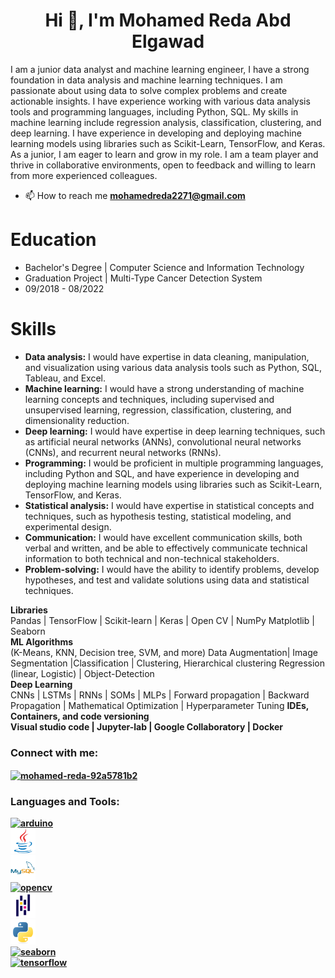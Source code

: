 <h1 align="center">Hi 👋, I'm Mohamed Reda Abd Elgawad</h1>
<a>I am a junior data analyst and machine learning engineer, I have a strong foundation in data analysis and machine learning techniques. I am passionate about using data to solve complex problems and create actionable insights. I have experience working with various data analysis tools and programming languages, including Python, SQL. My skills in machine learning include regression analysis, classification, clustering, and deep learning. I have experience in developing and deploying machine learning models using libraries such as Scikit-Learn, TensorFlow, and Keras. As a junior, I am eager to learn and grow in my role. I am a team player and thrive in collaborative environments, open to feedback and willing to learn from more experienced colleagues.</a>

- 📫 How to reach me **mohamedreda2271@gmail.com**


<h1>Education</h1>
<ul>
<li>Bachelor's Degree  | Computer Science and Information Technology</li>
<li>Graduation Project | Multi-Type Cancer Detection System</li>
<li>09/2018 - 08/2022</li>
</ul>

<h1>Skills</h1>
<ul>
<li><b>Data analysis:</b> I would have expertise in data cleaning, manipulation, and visualization using various data analysis tools such as Python, SQL, Tableau, and Excel.</li>

<li><b>Machine learning:</b> I would have a strong understanding of machine learning concepts and techniques, including supervised and unsupervised learning, regression, classification, clustering, and dimensionality reduction.</li>

<li><b>Deep learning:</b> I would have expertise in deep learning techniques, such as artificial neural networks (ANNs), convolutional neural networks (CNNs), and recurrent neural networks (RNNs).</li>

  <li><b>Programming:</b> I would be proficient in multiple programming languages, including Python and SQL, and have experience in developing and deploying machine learning models using libraries such as Scikit-Learn, TensorFlow, and Keras.</li>

  <li><b>Statistical analysis:</b> I would have expertise in statistical concepts and techniques, such as hypothesis testing, statistical modeling, and experimental design.</li>
<li><b>Communication:</b> I would have excellent communication skills, both verbal and written, and be able to effectively communicate technical information to both technical and non-technical stakeholders.</li>

  <li><b>Problem-solving:</b> I would have the ability to identify problems, develop hypotheses, and test and validate solutions using data and statistical techniques.</li>
</ul>
<b>Libraries</b> <br>
Pandas | TensorFlow | Scikit-learn | Keras | Open CV | NumPy
Matplotlib | Seaborn <br>
<b>ML Algorithms</b> <br>
(K-Means, KNN, Decision tree, SVM, and more) Data Augmentation| Image Segmentation |Classification | Clustering, Hierarchical clustering Regression (linear, Logistic) | Object-Detection <br>
<b>Deep Learning</b> <br>
CNNs | LSTMs | RNNs | SOMs | MLPs | Forward propagation | Backward Propagation | Mathematical Optimization | Hyperparameter Tuning
<b>IDEs, Containers, and code versioning<b/> <br>
Visual studio code | Jupyter-lab | Google Collaboratory | Docker <br>

<h3 align="left">Connect with me:</h3>
<p align="left">
<a href="https://linkedin.com/in/mohamed-reda-92a5781b2" target="blank"><img align="center" src="https://raw.githubusercontent.com/rahuldkjain/github-profile-readme-generator/master/src/images/icons/Social/linked-in-alt.svg" alt="mohamed-reda-92a5781b2" height="30" width="40" /></a>
</p>

<h3 align="left">Languages and Tools:</h3>
<p align="left"> <a href="https://www.arduino.cc/" target="_blank" rel="noreferrer"> <img src="https://cdn.worldvectorlogo.com/logos/arduino-1.svg" alt="arduino" width="40" height="40"/> <br>
  </a> <a href="https://www.java.com" target="_blank" rel="noreferrer"> <img src="https://raw.githubusercontent.com/devicons/devicon/master/icons/java/java-original.svg" alt="java" width="40" height="40"/> </a> <br>
  <a href="https://www.mysql.com/" target="_blank" rel="noreferrer"> <img src="https://raw.githubusercontent.com/devicons/devicon/master/icons/mysql/mysql-original-wordmark.svg" alt="mysql" width="40" height="40"/> </a> <br>
  <a href="https://opencv.org/" target="_blank" rel="noreferrer"> <img src="https://www.vectorlogo.zone/logos/opencv/opencv-icon.svg" alt="opencv" width="40" height="40"/> </a> <br>
  <a href="https://pandas.pydata.org/" target="_blank" rel="noreferrer"> <img src="https://raw.githubusercontent.com/devicons/devicon/2ae2a900d2f041da66e950e4d48052658d850630/icons/pandas/pandas-original.svg" alt="pandas" width="40" height="40"/> </a><br>
  <a href="https://www.python.org" target="_blank" rel="noreferrer"> <img src="https://raw.githubusercontent.com/devicons/devicon/master/icons/python/python-original.svg" alt="python" width="40" height="40"/> </a> <br>
  <a href="https://seaborn.pydata.org/" target="_blank" rel="noreferrer"> <img src="https://seaborn.pydata.org/_images/logo-mark-lightbg.svg" alt="seaborn" width="40" height="40"/> </a> <br>
  <a href="https://www.tensorflow.org" target="_blank" rel="noreferrer"> <img src="https://www.vectorlogo.zone/logos/tensorflow/tensorflow-icon.svg" alt="tensorflow" width="40" height="40"/> </a> </p>
